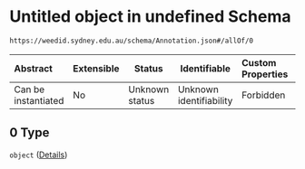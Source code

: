 # Untitled object in undefined Schema

```txt
https://weedid.sydney.edu.au/schema/Annotation.json#/allOf/0
```




| Abstract            | Extensible | Status         | Identifiable            | Custom Properties | Additional Properties | Access Restrictions | Defined In                                                                        |
| :------------------ | ---------- | -------------- | ----------------------- | :---------------- | --------------------- | ------------------- | --------------------------------------------------------------------------------- |
| Can be instantiated | No         | Unknown status | Unknown identifiability | Forbidden         | Allowed               | none                | [Annotation.schema.json\*](out/out/Annotation.schema.json "open original schema") |

## 0 Type

`object` ([Details](annotation-2-allof-0.md))
